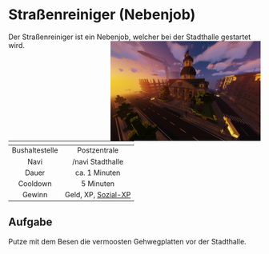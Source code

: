 # Straßenreiniger (Nebenjob)
Der Straßenreiniger ist ein Nebenjob, welcher bei der Stadthalle gestartet wird. <img align="right" width="300" eight="150" src="../../../assets/image/orte/Stadthalle.png">

| <!-- --> | <!-- --> |
| :-: | :-: |
| Bushaltestelle | Postzentrale |
| Navi | /navi Stadthalle |
| Dauer | ca. 1 Minuten |
| Cooldown | 5 Minuten |
| Gewinn | Geld, XP, [Sozial-XP](../../pages/skills/social.md) |

## Aufgabe
Putze mit dem Besen die vermoosten Gehwegplatten vor der Stadthalle.
